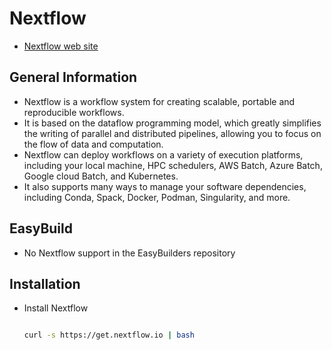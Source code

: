 # Nextflow

* [Nextflow web site](https://www.nextflow.io/index.html)

## General Information

* Nextflow is a workflow system for creating scalable, portable and reproducible workflows.
* It is based on the dataflow programming model, which greatly simplifies the writing of parallel and distributed pipelines, allowing you to focus on the flow of data and computation.
* Nextflow can deploy workflows on a variety of execution platforms, including your local machine, HPC schedulers, AWS Batch, Azure Batch, Google cloud Batch, and Kubernetes.
* It also supports many ways to manage your software dependencies, including Conda, Spack, Docker, Podman, Singularity, and more.

## EasyBuild

* No Nextflow support in the EasyBuilders repository

## Installation

* Install Nextflow

  ```bash

  curl -s https://get.nextflow.io | bash

  ```

